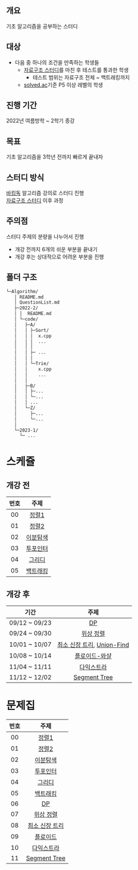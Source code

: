 ## 개요

기초 알고리즘을 공부하는 스터디

## 대상

- 다음 중 하나의 조건을 만족하는 학생들
  - [자료구조 스터디](../Data_Structure/)를 마친 후 테스트를 통과한 학생
    - 테스트 범위는 자료구조 전체 ~ 백트래킹까지
  - [solved.ac](https://solved.ac/)기준 P5 이상 레벨의 학생

## 진행 기간

2022년 여름방학 ~ 2학기 종강

## 목표

기초 알고리즘을 3학년 전까지 빠르게 끝내자 

## 스터디 방식

[바킹독](https://blog.encrypted.gg/) 알고리즘 강의로 스터디 진행   
[자료구조 스터디](../Data_Structure/) 이후 과정

## 주의점
스터디 주제의 분량을 나누어서 진행   
- 개강 전까지 6개의 쉬운 부분을 끝내기
- 개강 후는 상대적으로 어려운 부분을 진행

## 폴더 구조
```sh
└─Algorithm/
   │ README.md
   │ QuestionList.md
   ├─2022-2/
   │ │  README.md
   │ └─code/
   │   ├─A/
   │   │ ├─Sort/
   │   │ │  x.cpp
   │   │ │  ...
   │   │ │  
   │   │ ├─ ...
   │   │ │
   │   │ └─Trie/
   │   │    x.cpp
   │   │    ...
   │   │
   │   ├─B/
   │   │ ├─...
   │   │ └─...
   │   │ ...
   │   └─Z/
   │     ├─...
   │     └─...
   │
   └─2023-1/
     └─ ...

```
# 스케쥴

## 개강 전
| 번호 |                                                    주제                                                    |
| :--: | :--------------------------------------------------------------------------------------------------------: |
|  00  |[정렬1](https://blog.encrypted.gg/955?category=773649)|
|  01  |[정렬2](https://blog.encrypted.gg/966?category=773649)|
|  02  |[이분탐색](https://blog.encrypted.gg/985?category=773649) |
|  03  |[투포인터](https://blog.encrypted.gg/1004?category=773649) |
|  04  |[그리디](https://blog.encrypted.gg/975?category=773649) |
|  05  |[백트래킹](https://blog.encrypted.gg/945?category=773649)|

## 개강 후
| 기간 |                                                    주제                                                    |
| :--: | :--------------------------------------------------------------------------------------------------------: |
|  09/12 ~ 09/23  |[DP](https://blog.encrypted.gg/974?category=773649)|
|  09/24 ~ 09/30 |[위상 정렬](https://blog.encrypted.gg/1020?category=773649)|
|  10/01 ~ 10/07  |[최소 신장 트리](https://blog.encrypted.gg/1024?category=773649), [Union-Find](https://blog.naver.com/ndb796/221230967614)|
|  10/08 ~ 10/14  |[플로이드-와샬](https://blog.encrypted.gg/1035?category=773649)|
|  11/04 ~ 11/11  |[다익스트라](https://blog.encrypted.gg/1037?category=773649)|
|  11/12 ~ 12/02  |[Segment Tree](https://blog.naver.com/ndb796/221282210534)|

# 문제집

| 번호 |                                                    주제                                                    |
| :--: | :--------------------------------------------------------------------------------------------------------: |
|  00  | [정렬1](https://github.com/encrypted-def/basic-algo-lecture/blob/master/workbook/0x0E.md) |
|  01  |         [정렬2](https://github.com/encrypted-def/basic-algo-lecture/blob/master/workbook/0x0F.md)          |
|  02  |      [이분탐색](https://github.com/encrypted-def/basic-algo-lecture/blob/master/workbook/0x13.md)       |
|  03  |         [투포인터](https://github.com/encrypted-def/basic-algo-lecture/blob/master/workbook/0x14.md)          |
|  04  |         [그리디](https://github.com/encrypted-def/basic-algo-lecture/blob/master/workbook/0x11.md)          |
|  05  |         [백트래킹](https://github.com/encrypted-def/basic-algo-lecture/blob/master/workbook/0x0C.md)          |
|  06  |         [DP](https://github.com/encrypted-def/basic-algo-lecture/blob/master/workbook/0x10.md)          |
|  07  |         [위상 정렬](https://github.com/encrypted-def/basic-algo-lecture/blob/master/workbook/0x1A.md)          |
|  08  |         [최소 신장 트리](https://github.com/encrypted-def/basic-algo-lecture/blob/master/workbook/0x1B.md)          |
|  09  |         [플로이드](https://github.com/encrypted-def/basic-algo-lecture/blob/master/workbook/0x1C.md)          |
|  10  |         [다익스트라](https://github.com/encrypted-def/basic-algo-lecture/blob/master/workbook/0x1D.md)          |
|  11  |         [Segment Tree](https://www.acmicpc.net/workbook/view/11778)          |
